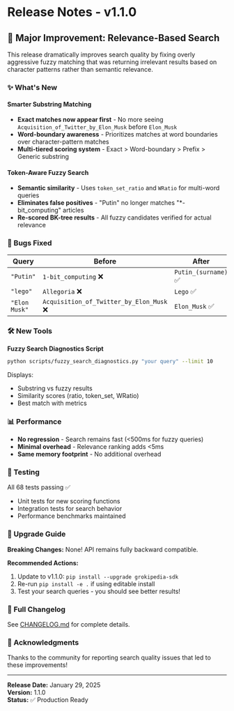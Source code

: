 # Release Notes - v1.1.0

## 🎯 Major Improvement: Relevance-Based Search

This release dramatically improves search quality by fixing overly aggressive fuzzy matching that was returning irrelevant results based on character patterns rather than semantic relevance.

### ✨ What's New

#### Smarter Substring Matching
- **Exact matches now appear first** - No more seeing `Acquisition_of_Twitter_by_Elon_Musk` before `Elon_Musk`
- **Word-boundary awareness** - Prioritizes matches at word boundaries over character-pattern matches
- **Multi-tiered scoring system** - Exact > Word-boundary > Prefix > Generic substring

#### Token-Aware Fuzzy Search
- **Semantic similarity** - Uses `token_set_ratio` and `WRatio` for multi-word queries
- **Eliminates false positives** - "Putin" no longer matches "*-bit_computing" articles
- **Re-scored BK-tree results** - All fuzzy candidates verified for actual relevance

### 🐛 Bugs Fixed

| Query | Before | After |
|-------|--------|-------|
| `"Putin"` | `1-bit_computing` ❌ | `Putin_(surname)` ✅ |
| `"lego"` | `Allegoria` ❌ | `Lego` ✅ |
| `"Elon Musk"` | `Acquisition_of_Twitter_by_Elon_Musk` ❌ | `Elon_Musk` ✅ |

### 🛠️ New Tools

**Fuzzy Search Diagnostics Script**
```bash
python scripts/fuzzy_search_diagnostics.py "your query" --limit 10
```

Displays:
- Substring vs fuzzy results
- Similarity scores (ratio, token_set, WRatio)
- Best match with metrics

### 📊 Performance

- **No regression** - Search remains fast (<500ms for fuzzy queries)
- **Minimal overhead** - Relevance ranking adds <5ms
- **Same memory footprint** - No additional overhead

### 🧪 Testing

All 68 tests passing ✅
- Unit tests for new scoring functions
- Integration tests for search behavior
- Performance benchmarks maintained

### 🔄 Upgrade Guide

**Breaking Changes:** None! API remains fully backward compatible.

**Recommended Actions:**
1. Update to v1.1.0: `pip install --upgrade grokipedia-sdk`
2. Re-run `pip install -e .` if using editable install
3. Test your search queries - you should see better results!

### 📝 Full Changelog

See [CHANGELOG.md](CHANGELOG.md) for complete details.

### 🙏 Acknowledgments

Thanks to the community for reporting search quality issues that led to these improvements!

---

**Release Date:** January 29, 2025  
**Version:** 1.1.0  
**Status:** ✅ Production Ready

